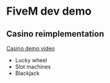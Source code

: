
# FiveM dev demo

## Casino reimplementation
[Casino demo video](https://youtu.be/A4gcAv3gnvE)

 * Lucky wheel
 * Slot machines
 * Blackjack
